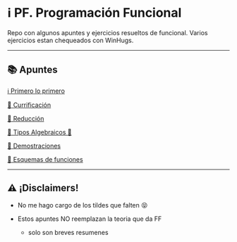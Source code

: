 # ℹ️ PF. Programación Funcional

Repo con algunos apuntes y ejercicios resueltos de funcional.
Varios ejercicios estan chequeados con WinHugs.

---
## 📚 Apuntes

[ℹ️ Primero lo primero](/apuntes/aclaraciones.md)

[🍛 Currificación](/apuntes/curry.md)

[🐞 Reducción](/apuntes/reduccion.md)

[🍕 Tipos Algebraicos 🍨](/apuntes/wip.md)

[📘 Demostraciones](/apuntes/wip.md)

[📁 Esquemas de funciones](/apuntes/esquemas/esquemas.md)

---
## :warning: ¡Disclaimers! 

- No me hago cargo de los tildes que falten :stuck_out_tongue_closed_eyes:

- Estos apuntes NO reemplazan la teoria que da FF

    - solo son breves resumenes


